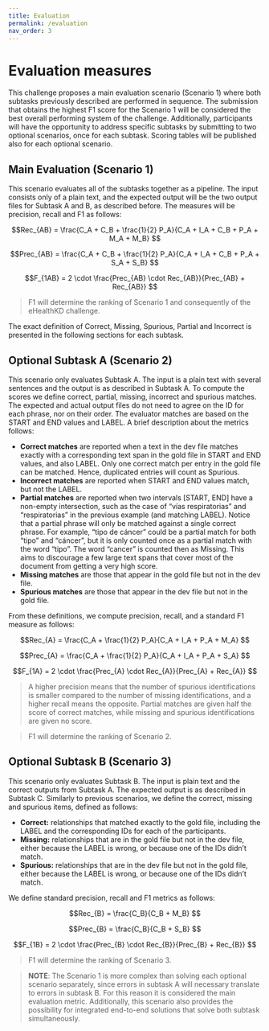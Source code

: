 ```yaml
---
title: Evaluation
permalink: /evaluation
nav_order: 3
---
```


<script src='https://cdnjs.cloudflare.com/ajax/libs/mathjax/2.7.2/MathJax.js?config=TeX-MML-AM_CHTML'></script>

# Evaluation measures

This challenge proposes a main evaluation scenario (Scenario 1) where both subtasks previously described are performed in sequence. The submission that obtains the highest F1 score for the Scenario 1 will be considered the best overall performing system of the challenge. Additionally, participants will have the opportunity to address specific subtasks by submitting to two optional scenarios, once for each subtask. Scoring tables will be published also for each optional scenario.

## Main Evaluation (Scenario 1)

This scenario evaluates all of the subtasks together as a pipeline. The input consists only of a plain text, and the expected output will be the two output files for Subtask A and B, as described before. The measures will be precision, recall and F1 as follows:

$$Rec_{AB} = \frac{C_A + C_B + \frac{1}{2} P_A}{C_A + I_A + C_B + P_A + M_A + M_B} $$

$$Prec_{AB} = \frac{C_A + C_B + \frac{1}{2} P_A}{C_A + I_A + C_B + P_A + S_A + S_B} $$

$$F_{1AB} = 2 \cdot \frac{Prec_{AB} \cdot Rec_{AB}}{Prec_{AB} + Rec_{AB}} $$

> F1 will determine the ranking of Scenario 1 and consequently of the eHealthKD challenge.

The exact definition of Correct, Missing, Spurious, Partial and Incorrect is presented in the following sections for each subtask.

## Optional Subtask A (Scenario 2)

This scenario only evaluates Subtask A. The input is a plain text with several sentences and the output is as described in Subtask A. To compute the scores we define correct, partial, missing, incorrect and spurious matches. The expected and actual output files do not need to agree on the ID for each phrase, nor on their order. The evaluator matches are based on the START and END values and LABEL. A brief description about the metrics follows:

* **Correct matches** are reported when a text in the dev file matches exactly with a corresponding text span in the gold file in START and END values, and also LABEL. Only one correct match per entry in the gold file can be matched. Hence, duplicated entries will count as Spurious.
* **Incorrect matches** are reported when START and END values match, but not the LABEL.
* **Partial matches** are reported when two intervals [START, END] have a non-empty intersection, such as the case of “vías respiratorias” and “respiratorias” in the previous example (and matching LABEL). Notice that a partial phrase will only be matched against a single correct phrase. For example, “tipo de cáncer” could be a partial match for both “tipo” and “cáncer”, but it is only counted once as a partial match with the word “tipo”. The word “cancer” is counted then as Missing. This aims to discourage a few large text spans that cover most of the document from getting a very high score.
* **Missing matches** are those that appear in the gold file but not in the dev file.
* **Spurious matches** are those that appear in the dev file but not in the gold file.

From these definitions, we compute precision, recall, and a standard F1 measure as follows:

$$Rec_{A} = \frac{C_A + \frac{1}{2} P_A}{C_A + I_A + P_A + M_A} $$

$$Prec_{A} = \frac{C_A + \frac{1}{2} P_A}{C_A + I_A + P_A + S_A} $$

$$F_{1A} = 2 \cdot \frac{Prec_{A} \cdot Rec_{A}}{Prec_{A} + Rec_{A}} $$

> A higher precision means that the number of spurious identifications is smaller compared to the number of missing identifications, and a higher recall means the opposite. Partial matches are given half the score of correct matches, while missing and spurious identifications are given no score.

> F1 will determine the ranking of Scenario 2.

## Optional Subtask B (Scenario 3)

This scenario only evaluates Subtask B. The input is plain text and the correct outputs from Subtask A. The expected output is as described in Subtask C. Similarly to previous scenarios, we define the correct, missing and spurious items, defined as follows:

* **Correct:** relationships that matched exactly to the gold file, including the LABEL and the corresponding IDs for each of the participants.
* **Missing:** relationships that are in the gold file but not in the dev file, either because the LABEL is wrong, or because one of the IDs didn’t match.
* **Spurious:** relationships that are in the dev file but not in the gold file, either because the LABEL is wrong, or because one of the IDs didn’t match.

We define standard precision, recall and F1 metrics as follows:

$$Rec_{B} = \frac{C_B}{C_B + M_B} $$

$$Prec_{B} = \frac{C_B}{C_B + S_B} $$

$$F_{1B} = 2 \cdot \frac{Prec_{B} \cdot Rec_{B}}{Prec_{B} + Rec_{B}} $$

> F1 will determine the ranking of Scenario 3.

> **NOTE**: The Scenario 1 is more complex than solving each optional scenario separately, since errors in subtask A will necessary translate to errors in subtask B. For this reason it is considered the main evaluation metric. Additionally, this scenario also provides the possibility for integrated end-to-end solutions that solve both subtask simultaneously.
